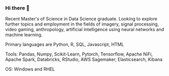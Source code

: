 ### Hi there 👋

Recent Master's of Science in Data Science graduate. Looking to explore further topics and employment in the fields of imagery, signal processing, video gaming, anthropology, artificial intelligence using neural networks and machine learning. 

Primary languages are Python, R, SQL, Javascript, HTML

Tools: Pandas, Numpy, Scikit-Learn, Pytorch, Tensorflow, Apache NiFi, Apache Spark, Databricks, RStudio, AWS Sagemaker, Elasticsearch, Kibana

OS: Windows and RHEL
